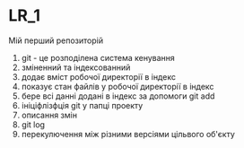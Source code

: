 # LR_1
Мій перший репозиторій
1) git - це розподілена система кенування
2) зміненний та індексованний
3) додає вміст робочої директорії в індекс
4) показує стан файлів у робочої директорії в індекс
5) бере всі данні додані в індекс за допомоги git add
6) ініціфлізфція git у папці проекту 
7) описання змін
8) git log
9) перекулючення між різними версіями цільвого об'єкту
